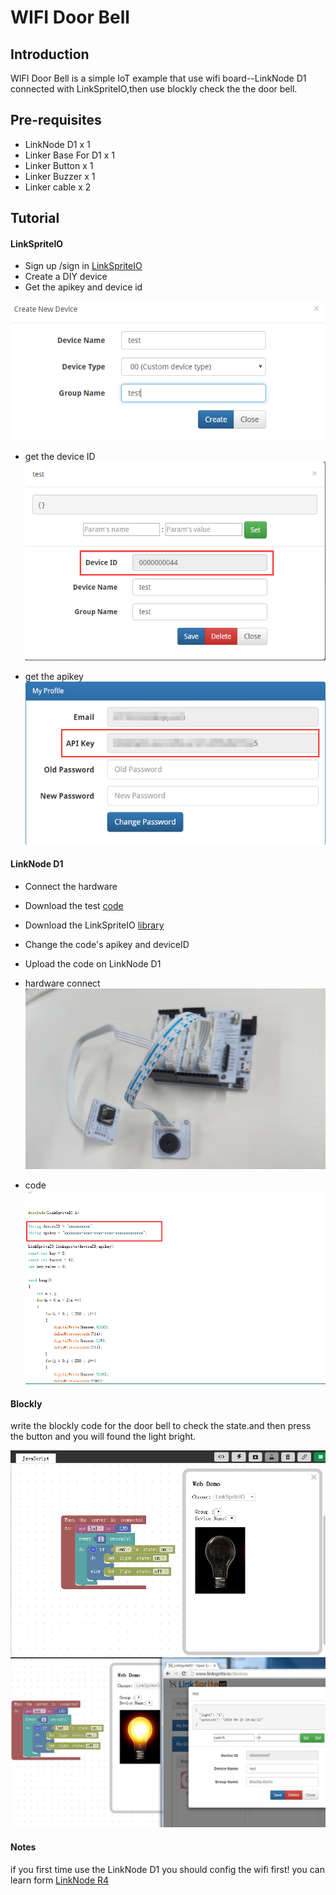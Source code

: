 # WIFI Door Bell

## Introduction
WIFI Door Bell is a simple IoT example that use wifi board--LinkNode D1 connected with LinkSpriteIO,then use blockly check the the door bell.

## Pre-requisites
* LinkNode D1 x 1
* Linker Base For D1 x 1
* Linker Button x 1
* Linker Buzzer x 1
* Linker cable x 2

## Tutorial
#### LinkSpriteIO
* Sign up /sign in [LinkSpriteIO](www.linksprite.io)
* Create a DIY device
* Get the apikey and device id

![](picture/1.png)

* get the device ID
![](picture/2.png)

* get the apikey
![](picture/3.png)


#### LinkNode D1
* Connect the hardware
* Download the test [code](https://github.com/delongqilinksprite/linknoded1-beep.git)
* Download the LinkSpriteIO [library](https://github.com/delongqilinksprite/LinkSpriteIO.git)
* Change the code's apikey and deviceID
* Upload the code on LinkNode D1


* hardware connect
![](picture/4.png)
* code
![](picture/5.png)

#### Blockly
write the blockly code for the door bell to check the state.and then press the button and you will found the light bright.

![](picture/6.png)
![](picture/7.png)

#### Notes
if you first time use the LinkNode D1 you should config the wifi first! you can learn form [LinkNode R4](https://github.com/delongqilinksprite/LinkNodeR4-app.git)